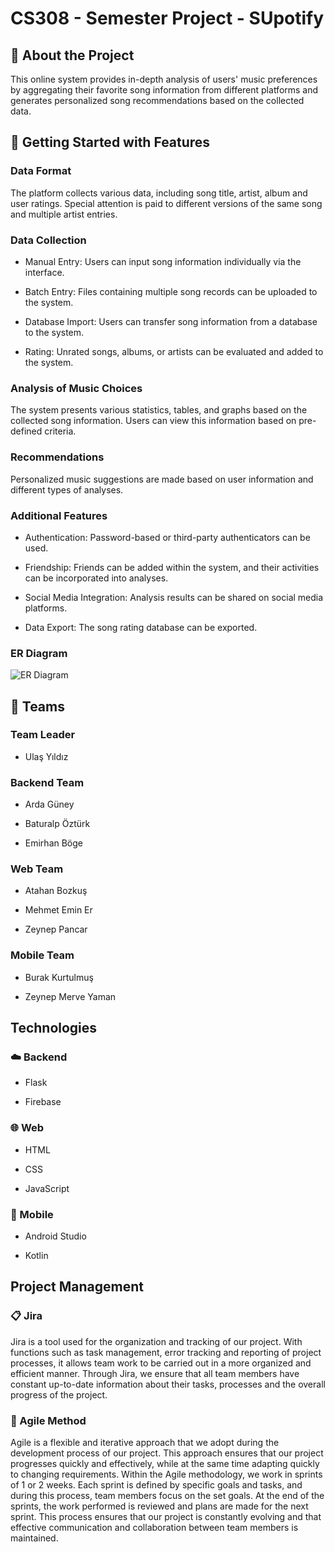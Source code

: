 # CS308 - Semester Project - SUpotify

## 🎵 About the Project

This online system provides in-depth analysis of users' music preferences by aggregating their favorite song information from different platforms and generates personalized song recommendations based on the collected data.

## 🚀 Getting Started with Features

### Data Format

The platform collects various data, including song title, artist, album and user ratings. Special attention is paid to different versions of the same song and multiple artist entries.

### Data Collection
   
  * Manual Entry: Users can input song information individually via the interface.
  
  * Batch Entry: Files containing multiple song records can be uploaded to the system.
  
  * Database Import: Users can transfer song information from a database to the system.
  
  * Rating: Unrated songs, albums, or artists can be evaluated and added to the system.

### Analysis of Music Choices

  The system presents various statistics, tables, and graphs based on the collected song information. Users can view this information based on pre-defined criteria.

### Recommendations 

  Personalized music suggestions are made based on user information and different types of analyses.

### Additional Features
   
  * Authentication: Password-based or third-party authenticators can be used.

  * Friendship: Friends can be added within the system, and their activities can be incorporated into analyses.
  
  * Social Media Integration: Analysis results can be shared on social media platforms.
  
  * Data Export: The song rating database can be exported.

### ER Diagram

![ER Diagram](relative/path/to/ERDiagram.png)

## 👥 Teams

### Team Leader

   * Ulaş Yıldız

### Backend Team

   * Arda Güney
   
   * Baturalp Öztürk
   
   * Emirhan Böge

### Web Team

   * Atahan Bozkuş
   
   * Mehmet Emin Er
   
   * Zeynep Pancar

### Mobile Team

   * Burak Kurtulmuş
   
   * Zeynep Merve Yaman

## Technologies 

### ☁️ Backend

   * Flask
   
   * Firebase

### 🌐 Web

   * HTML
   
   * CSS
   
   * JavaScript

### 📱 Mobile

   * Android Studio
   
   * Kotlin

## Project Management

### 📋 Jira

Jira is a tool used for the organization and tracking of our project. With functions such as task management, error tracking and reporting of project processes, it allows team work to be carried out in a more organized and efficient manner. Through Jira, we ensure that all team members have constant up-to-date information about their tasks, processes and the overall progress of the project.

### 🔁 Agile Method

Agile is a flexible and iterative approach that we adopt during the development process of our project. This approach ensures that our project progresses quickly and effectively, while at the same time adapting quickly to changing requirements. Within the Agile methodology, we work in sprints of 1 or 2 weeks. Each sprint is defined by specific goals and tasks, and during this process, team members focus on the set goals. At the end of the sprints, the work performed is reviewed and plans are made for the next sprint. This process ensures that our project is constantly evolving and that effective communication and collaboration between team members is maintained.
